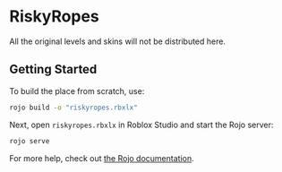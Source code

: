 # RiskyRopes 

All the original levels and skins will not be distributed here.

## Getting Started
To build the place from scratch, use:

```bash
rojo build -o "riskyropes.rbxlx"
```

Next, open `riskyropes.rbxlx` in Roblox Studio and start the Rojo server:

```bash
rojo serve
```

For more help, check out [the Rojo documentation](https://rojo.space/docs).
